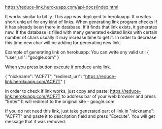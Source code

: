 https://reduce-link.herokuapp.com/api-docs/index.html

It works similar to bit.ly.
This app was deployed to herokuapp.
It creates short uniq url for any kind of links. 
When generating link program checks if it has already been there in database. 
If it finds that link exists, it generates new. 
If the database is filled with many generated existed links with certain number of chars
usually it may increase time to get it.
In order to decrease this time new char will be adding for generating new link.

Example of generating link on herokuapp:
You can write any valid url:
{
"user_url": "google.com"
}

When you press button execute it produce uniq link. 

{
"nickname": "ACF7T",
"redirect_url": "https://reduce-link.herokuapp.com/ACF7T"
}

In order to check if link works, just copy and 
paste: https://reduce-link.herokuapp.com/ACF7T to address bar of your web browser and press "Enter"
It will redirect to the original site - google.com

If you do not need this link, just take generated part of link in "nickname": "ACF7T"
and paste it to description field and press "Execute". 
You will get message that it was removed. 

